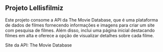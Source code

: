 <h2>Projeto Lellisfilmiz </h2>

Este projeto consome a API da The Movie Database, que é uma plataforma de dados de filmes fornecendo informações e imagens para criar um site com pesquisa de filmes.
Além disso, inclui uma página inicial destacando filmes em alta e oferece a opção de visualizar detalhes sobre cada filme.

 Site da API: The Movie Database
